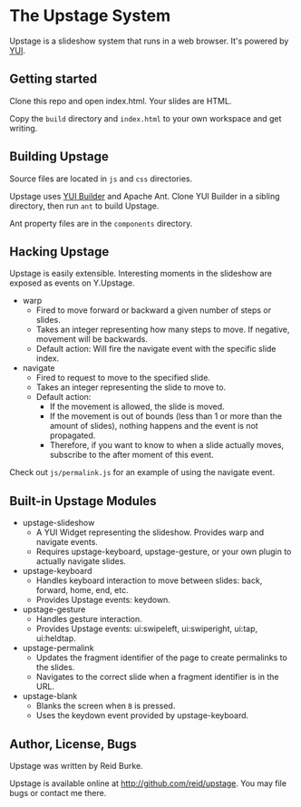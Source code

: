 # The Upstage System

Upstage is a slideshow system that runs in a web browser. It's powered by [YUI][].

## Getting started

Clone this repo and open index.html. Your slides are HTML.

Copy the `build` directory and `index.html` to your own workspace and get writing.

## Building Upstage

Source files are located in `js` and `css` directories.

Upstage uses [YUI Builder][] and Apache Ant. Clone YUI Builder in a sibling directory, then run `ant` to build Upstage.

Ant property files are in the `components` directory.

## Hacking Upstage

Upstage is easily extensible. Interesting moments in the slideshow are exposed as events on Y.Upstage.

- warp
    - Fired to move forward or backward a given number of steps or slides.
    - Takes an integer representing how many steps to move. If negative, movement will be backwards.
    - Default action: Will fire the navigate event with the specific slide index.
- navigate
    - Fired to request to move to the specified slide.
    - Takes an integer representing the slide to move to.
    - Default action:
        - If the movement is allowed, the slide is moved.
        - If the movement is out of bounds (less than 1 or more than the amount of slides), nothing happens and the event is not propagated.
        - Therefore, if you want to know to when a slide actually moves, subscribe to the after moment of this event.

Check out `js/permalink.js` for an example of using the navigate event.

## Built-in Upstage Modules

- upstage-slideshow
    - A YUI Widget representing the slideshow. Provides warp and navigate events.
    - Requires upstage-keyboard, upstage-gesture, or your own plugin to actually navigate slides.
- upstage-keyboard
    - Handles keyboard interaction to move between slides: back, forward, home, end, etc.
    - Provides Upstage events: keydown.
- upstage-gesture
    - Handles gesture interaction.
    - Provides Upstage events: ui:swipeleft, ui:swiperight, ui:tap, ui:heldtap.
- upstage-permalink
    - Updates the fragment identifier of the page to create permalinks to the slides.
    - Navigates to the correct slide when a fragment identifier is in the URL.
- upstage-blank
    - Blanks the screen when `B` is pressed.
    - Uses the keydown event provided by upstage-keyboard.

## Author, License, Bugs

Upstage was written by Reid Burke.

Upstage is available online at <http://github.com/reid/upstage>. You may file bugs or contact me there.

  [YUI]: http://yuilibrary.com/
  [YUI Builder]: http://github.com/yui/builder
